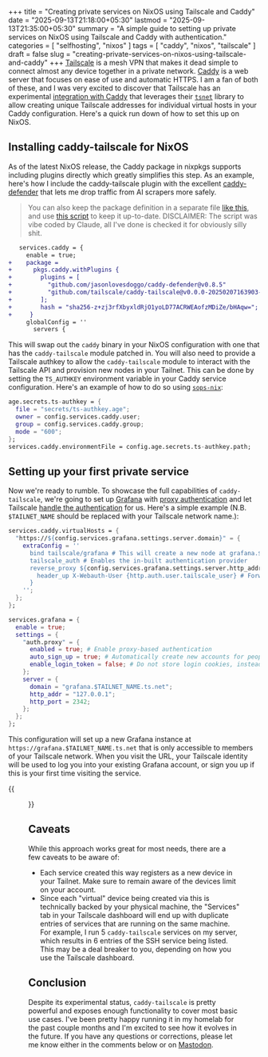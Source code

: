 +++
title = "Creating private services on NixOS using Tailscale and Caddy"
date = "2025-09-13T21:18:00+05:30"
lastmod = "2025-09-13T21:35:00+05:30"
summary = "A simple guide to setting up private services on NixOS using Tailscale and Caddy with authentication."
categories = [ "selfhosting", "nixos" ]
tags = [ "caddy", "nixos", "tailscale" ]
draft = false
slug = "creating-private-services-on-nixos-using-tailscale-and-caddy"
+++
[Tailscale](https://tailscale.com) is a mesh VPN that makes it dead simple to connect almost any device together in a private network. [Caddy](https://caddyserver.com) is a web server that focuses on ease of use and automatic HTTPS. I am a fan of both of these, and I was very excited to discover that Tailscale has an experimental [integration with Caddy](https://github.com/tailscale/caddy-tailscale) that leverages their [`tsnet`](https://tailscale.com/kb/1244/tsnet) library to allow creating unique Tailscale addresses for individual virtual hosts in your Caddy configuration. Here's a quick run down of how to set this up on NixOS.

## Installing caddy-tailscale for NixOS

As of the latest NixOS release, the Caddy package in nixpkgs supports including plugins directly which greatly simplifies this step. As an example, here's how I include the caddy-tailscale plugin with the excellent [caddy-defender](https://github.com/JasonLovesDoggo/caddy-defender) that lets me drop traffic from AI scrapers more safely.

> You can also keep the package definition in a separate file [like this](https://github.com/msfjarvis/dotfiles/blob/94b443ce6748a1897b7b839e1564eca34bfcbe3e/packages/caddy-with-plugins/default.nix), and use [this script](https://github.com/msfjarvis/dotfiles/blob/94b443ce6748a1897b7b839e1564eca34bfcbe3e/dev/caddy/update_caddy_plugins.py) to keep it up-to-date. DISCLAIMER: The script was vibe coded by Claude, all I've done is checked it for obviously silly shit.

```diff
   services.caddy = {
     enable = true;
+    package =
+      pkgs.caddy.withPlugins {
+        plugins = [
+          "github.com/jasonlovesdoggo/caddy-defender@v0.8.5"
+          "github.com/tailscale/caddy-tailscale@v0.0.0-20250207163903-69a970c84556"
+        ];
+        hash = "sha256-z+zj3rfXbyxldRjO1yoLD77ACRWEAofzMDiZe/bHAqw=";
+     }
     globalConfig = ''
       servers {
```

This will swap out the `caddy` binary in your NixOS configuration with one that has the `caddy-tailscale` module patched in. You will also need to provide a Tailscale authkey to allow the `caddy-tailscale` module to interact with the Tailscale API and provision new nodes in your Tailnet. This can be done by setting the `TS_AUTHKEY` environment variable in your Caddy service configuration. Here's an example of how to do so using [`sops-nix`](https://github.com/Mic92/sops-nix):

```nix
age.secrets.ts-authkey = {
  file = "secrets/ts-authkey.age";
  owner = config.services.caddy.user;
  group = config.services.caddy.group;
  mode = "600";
};
services.caddy.environmentFile = config.age.secrets.ts-authkey.path;
```

## Setting up your first private service

Now we're ready to rumble. To showcase the full capabilities of `caddy-tailscale`, we're going to set up [Grafana](https://grafana.com) with [proxy authentication](https://grafana.com/docs/grafana/latest/setup-grafana/configure-security/configure-authentication/auth-proxy/) and let Tailscale [handle the authentication](https://github.com/tailscale/caddy-tailscale?tab=readme-ov-file#authentication-provider) for us. Here's a simple example (N.B. `$TAILNET_NAME` should be replaced with your Tailscale network name.):

```nix
services.caddy.virtualHosts = {
  "https://${config.services.grafana.settings.server.domain}" = {
    extraConfig = ''
      bind tailscale/grafana # This will create a new node at grafana.$TAILNET_NAME.ts.net
      tailscale_auth # Enables the in-built authentication provider
      reverse_proxy ${config.services.grafana.settings.server.http_addr}:${toString config.services.grafana.settings.server.http_port} {
        header_up X-Webauth-User {http.auth.user.tailscale_user} # Forwards your Tailscale user ID to Grafana. Usually your email address.
      }
    '';
  };
};

services.grafana = {
  enable = true;
  settings = {
    "auth.proxy" = {
      enabled = true; # Enable proxy-based authentication
      auto_sign_up = true; # Automatically create new accounts for people who access the service
      enable_login_token = false; # Do not store login cookies, instead always relying on proxy authentication
    };
    server = {
      domain = "grafana.$TAILNET_NAME.ts.net";
      http_addr = "127.0.0.1";
      http_port = 2342;
    };
  };
};
```

This configuration will set up a new Grafana instance at `https://grafana.$TAILNET_NAME.ts.net` that is only accessible to members of your Tailscale network. When you visit the URL, your Tailscale identity will be used to log you into your existing Grafana account, or sign you up if this is your first time visiting the service.

{{<figure src="grafana-profile.webp" alt="The profile page on Grafana, showing the name, email and username fields with an additional 'synced via auth proxy' label next to them. The email and username have been blurred out to redact them for privacy reasons" title="Grafana profile showing that user identification is being done via the Tailscale proxy" loading="lazy">}}

## Caveats

While this approach works great for most needs, there are a few caveats to be aware of:

- Each service created this way registers as a new device in your Tailnet. Make sure to remain aware of the devices limit on your account.
- Since each "virtual" device being created via this is technically backed by your physical machine, the "Services" tab in your Tailscale dashboard will end up with duplicate entries of services that are running on the same machine. For example, I run 5 `caddy-tailscale` services on my server, which results in 6 entries of the SSH service being listed. This may be a deal breaker to you, depending on how you use the Tailscale dashboard.

## Conclusion

Despite its experimental status, `caddy-tailscale` is pretty powerful and exposes enough functionality to cover most basic use cases. I've been pretty happy running it in my homelab for the past couple months and I'm excited to see how it evolves in the future. If you have any questions or corrections, please let me know either in the comments below or on [Mastodon](https://androiddev.social/@msfjarvis).
